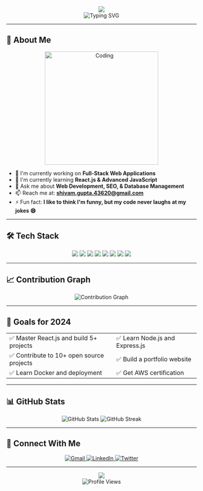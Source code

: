 <div align="center">
  <img src="https://capsule-render.vercel.app/api?type=waving&color=gradient&customColorList=0,2,51,51,153,255&height=200&section=header&text=Shivam%20Gupta&fontSize=60&fontAlignY=35&desc=Full%20Stack%20Developer%20|%20Web%20Enthusiast&descAlignY=55&descAlign=50" />
</div>

<div align="center">
  <img src="https://readme-typing-svg.herokuapp.com?font=Orbitron&weight=400&size=25&duration=3000&pause=1000&color=00FFFF&background=000000&center=true&vCenter=true&width=435&lines=Hello%2C+I'm+Shivam+Gupta;Full+Stack+Web+Developer;Passionate+about+clean+code;Always+learning+new+tech" alt="Typing SVG" />
</div>

---

## 🚀 About Me

<div align="center">
  <img src="https://miro.medium.com/v2/resize:fit:1358/1*gReLR6hZjwyBxHmfLN1AVw.gif" alt="Coding" width="300" />
</div>

- 🔭 I'm currently working on **Full-Stack Web Applications**
- 🌱 I'm currently learning **React.js & Advanced JavaScript**
- 💬 Ask me about **Web Development, SEO, & Database Management**
- 📫 Reach me at: **shivam.gupta.43620@gmail.com**
- ⚡ Fun fact: **I like to think I'm funny, but my code never laughs at my jokes 😄**

---

## 🛠️ Tech Stack

<div align="center">
  <img src="https://img.shields.io/badge/-HTML5-E34F26?style=for-the-badge&logo=html5&logoColor=white" />
  <img src="https://img.shields.io/badge/-CSS3-1572B6?style=for-the-badge&logo=css3&logoColor=white" />
  <img src="https://img.shields.io/badge/-JavaScript-F7DF1E?style=for-the-badge&logo=javascript&logoColor=black" />
  <img src="https://img.shields.io/badge/-PHP-777BB4?style=for-the-badge&logo=php&logoColor=white" />
  <img src="https://img.shields.io/badge/-CodeIgniter-EF4223?style=for-the-badge&logo=codeigniter&logoColor=white" />
  <img src="https://img.shields.io/badge/-Bootstrap-563D7C?style=for-the-badge&logo=bootstrap&logoColor=white" />
  <img src="https://img.shields.io/badge/-MySQL-4479A1?style=for-the-badge&logo=mysql&logoColor=white" />
  <img src="https://img.shields.io/badge/-Git-F05032?style=for-the-badge&logo=git&logoColor=white" />
</div>

---

## 📈 Contribution Graph

<div align="center">
  <img src="https://github-readme-activity-graph.vercel.app/graph?username=mr-shivam-gupta&theme=github-compact&hide_border=true&bg_color=000000&color=00FFFF&line=00FFFF&point=FFFFFF" alt="Contribution Graph" />
</div>

---

## 🎯 Goals for 2024

<div align="center">
  <table>
    <tr>
      <td>✅ Master React.js and build 5+ projects</td>
      <td>✅ Learn Node.js and Express.js</td>
    </tr>
    <tr>
      <td>✅ Contribute to 10+ open source projects</td>
      <td>✅ Build a portfolio website</td>
    </tr>
    <tr>
      <td>✅ Learn Docker and deployment</td>
      <td>✅ Get AWS certification</td>
    </tr>
  </table>
</div>

---

## 📊 GitHub Stats

<div align="center">
  <img src="https://github-readme-stats.vercel.app/api?username=mr-shivam-gupta&show_icons=true&theme=github-compact&hide_border=true&bg_color=000000&title_color=00FFFF&text_color=FFFFFF&icon_color=00FFFF" alt="GitHub Stats" />
  <img src="https://github-readme-streak-stats.herokuapp.com/?user=mr-shivam-gupta&theme=github-compact&hide_border=true&background=000000&stroke=00FFFF&ring=00FFFF&fire=00FFFF&currStreakNum=FFFFFF&currStreakLabel=00FFFF&sideNums=FFFFFF&sideLabels=00FFFF&dates=FFFFFF" alt="GitHub Streak" />
</div>

---

## 🤝 Connect With Me

<div align="center">
  <a href="mailto:shivam.gupta.43620@gmail.com">
    <img src="https://img.shields.io/badge/-Gmail-D14836?style=for-the-badge&logo=gmail&logoColor=white" alt="Gmail" />
  </a>
  <a href="https://linkedin.com/in/your-linkedin" target="_blank">
    <img src="https://img.shields.io/badge/-LinkedIn-0077B5?style=for-the-badge&logo=linkedin&logoColor=white" alt="LinkedIn" />
  </a>
  <a href="https://twitter.com/your-twitter" target="_blank">
    <img src="https://img.shields.io/badge/-Twitter-1DA1F2?style=for-the-badge&logo=twitter&logoColor=white" alt="Twitter" />
  </a>
</div>

---

<div align="center">
  <img src="https://capsule-render.vercel.app/api?type=waving&color=gradient&customColorList=0,2,51,51,153,255&height=100&section=footer" />
</div>

<div align="center">
  <img src="https://komarev.com/ghpvc/?username=mr-shivam-gupta&label=Profile%20views&color=00FFFF&style=for-the-badge" alt="Profile Views" />
</div>


